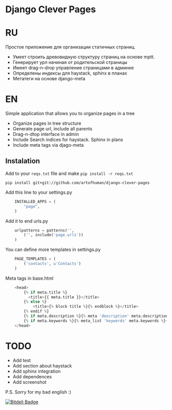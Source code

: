 # Django Clever Pages

# RU

Простое приложение для организации статичных страниц.

* Умеет строить древовидную структуру страниц на основе mptt.
* Генерирует урл начиная от родительской страницы
* Имеет drag-n-drop управление страницами в админке
* Определены индексы для haystack, sphinx в планах
* Метатеги на основе django-meta

# EN

Simple application that allows you to organize pages in a tree

* Organize pages in tree structure
* Generate page url, include all parents
* Drag-n-dtop interface in admin
* Include Search indices for haystack. Sphinx in plans
* Include meta tags via djago-meta

## Instalation

Add to your `reqs.txt` file and make `pip install -r reqs.txt`

    pip install git+git://github.com/artofhuman/django-clever-pages

Add this line to your settings.py

~~~~ Python
    INSTALLED_APPS = (
        "page",
    )
~~~~

Add it to end urls.py
~~~~ Python
    urlpatterns = patterns('',
        ('', include('page.urls'))
    )
~~~~
You can define more templates in settings.py
~~~~ Python
    PAGE_TEMPLATES = (
        ('contacts', u'Contacts')
    )
~~~~

Meta tags in base.html
~~~~ Python
    <head>
        {% if meta.title %}
          <title>{{ meta.title }}</title>
        {% else %}
            <title>{% block title %}{% endblock %}</title>
        {% endif %}
        {% if meta.description %}{% meta 'description' meta.description %}{% endif %}
        {% if meta.keywords %}{% meta_list 'keywords' meta.keywords %}{% endif %}
    </head>
~~~~

# TODO
- Add test
- Add section about haystack
- Add sphinx integration
- Add dependences
- Add screenshot

P.S. Sorry for my bad english :)


[![Bitdeli Badge](https://d2weczhvl823v0.cloudfront.net/artofhuman/django-clever-pages/trend.png)](https://bitdeli.com/free "Bitdeli Badge")

